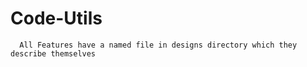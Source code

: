 # Code-Utils
```
  All Features have a named file in designs directory which they describe themselves
```
